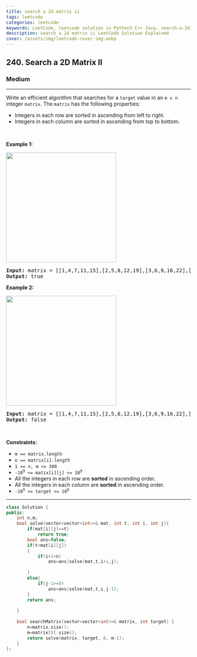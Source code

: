 ```yaml
---
title: search a 2d matrix ii
tags: leetcode
categories: leetcode
keywords: LeetCode, leetcode solution in Python3 C++ Java, search-a-2d-matrix-ii solution
description: search a 2d matrix ii LeetCode Solution Explained
cover: /assets/img/leetcode-cover-img.webp
---
```





<h2>240. Search a 2D Matrix II</h2><h3>Medium</h3><hr><div><p>Write an efficient algorithm that searches for a <code>target</code> value in an <code>m x n</code> integer <code>matrix</code>. The <code>matrix</code> has the following properties:</p>

<ul>
	<li>Integers in each row are sorted in ascending from left to right.</li>
	<li>Integers in each column are sorted in ascending from top to bottom.</li>
</ul>

<p>&nbsp;</p>
<p><strong>Example 1:</strong></p>
<img alt="" src="https://assets.leetcode.com/uploads/2020/11/24/searchgrid2.jpg" style="width: 300px; height: 300px;">
<pre><strong>Input:</strong> matrix = [[1,4,7,11,15],[2,5,8,12,19],[3,6,9,16,22],[10,13,14,17,24],[18,21,23,26,30]], target = 5
<strong>Output:</strong> true
</pre>

<p><strong>Example 2:</strong></p>
<img alt="" src="https://assets.leetcode.com/uploads/2020/11/24/searchgrid.jpg" style="width: 300px; height: 300px;">
<pre><strong>Input:</strong> matrix = [[1,4,7,11,15],[2,5,8,12,19],[3,6,9,16,22],[10,13,14,17,24],[18,21,23,26,30]], target = 20
<strong>Output:</strong> false
</pre>

<p>&nbsp;</p>
<p><strong>Constraints:</strong></p>

<ul>
	<li><code>m == matrix.length</code></li>
	<li><code>n == matrix[i].length</code></li>
	<li><code>1 &lt;= n, m &lt;= 300</code></li>
	<li><code>-10<sup>9</sup> &lt;= matix[i][j] &lt;= 10<sup>9</sup></code></li>
	<li>All the integers in each row are <strong>sorted</strong> in ascending order.</li>
	<li>All the integers in each column are <strong>sorted</strong> in ascending order.</li>
	<li><code>-10<sup>9</sup> &lt;= target &lt;= 10<sup>9</sup></code></li>
</ul>
</div>

---




```cpp
class Solution {
public:
    int n,m;
    bool solve(vector<vector<int>>& mat, int t, int i, int j){
        if(mat[i][j]==t)
            return true;
        bool ans=false;
        if(t>mat[i][j])
        {
            if(i+1<n)
                ans=ans|solve(mat,t,i+1,j);
            
        }
        else{
            if(j-1>=0)
                ans=ans|solve(mat,t,i,j-1);
        }
        return ans;
            
    }
    
    bool searchMatrix(vector<vector<int>>& matrix, int target) {
        n=matrix.size();
        m=matrix[0].size();
        return solve(matrix, target, 0, m-1);
    }
};
```
